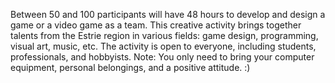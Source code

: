 Between 50 and 100 participants will have 48 hours to develop and design a game or a video game as a team. This creative activity brings together talents from the Estrie region in various fields: game design, programming, visual art, music, etc. The activity is open to everyone, including students, professionals, and hobbyists. 
Note: You only need to bring your computer equipment, personal belongings, and a positive attitude. :)